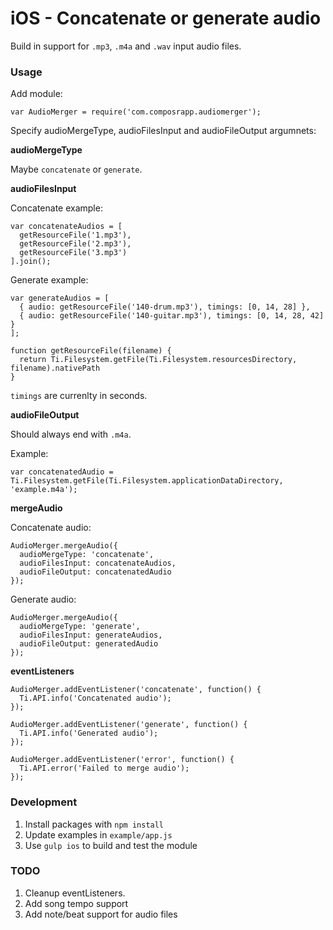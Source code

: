 # iOS - Concatenate or generate audio

Build in support for `.mp3`, `.m4a` and `.wav` input audio files.

### Usage

Add module:

```
var AudioMerger = require('com.composrapp.audiomerger');
```

Specify audioMergeType, audioFilesInput and audioFileOutput argumnets:

**audioMergeType**

Maybe `concatenate` or `generate`.

**audioFilesInput**

Concatenate example:

```
var concatenateAudios = [
  getResourceFile('1.mp3'),
  getResourceFile('2.mp3'),
  getResourceFile('3.mp3')
].join();
```

Generate example:

```
var generateAudios = [
  { audio: getResourceFile('140-drum.mp3'), timings: [0, 14, 28] },
  { audio: getResourceFile('140-guitar.mp3'), timings: [0, 14, 28, 42] }
];
```

```
function getResourceFile(filename) {
  return Ti.Filesystem.getFile(Ti.Filesystem.resourcesDirectory, filename).nativePath
}
```

`timings` are currenlty in seconds.

**audioFileOutput**

Should always end with `.m4a`.

Example: 

```
var concatenatedAudio = Ti.Filesystem.getFile(Ti.Filesystem.applicationDataDirectory, 'example.m4a');
```

**mergeAudio**

Concatenate audio:

```
AudioMerger.mergeAudio({
  audioMergeType: 'concatenate',
  audioFilesInput: concatenateAudios,
  audioFileOutput: concatenatedAudio
});
```

Generate audio:

```
AudioMerger.mergeAudio({
  audioMergeType: 'generate',
  audioFilesInput: generateAudios,
  audioFileOutput: generatedAudio
});
```

**eventListeners**

```
AudioMerger.addEventListener('concatenate', function() {
  Ti.API.info('Concatenated audio');
});

AudioMerger.addEventListener('generate', function() {
  Ti.API.info('Generated audio');
});

AudioMerger.addEventListener('error', function() {
  Ti.API.error('Failed to merge audio');
});
```

### Development

1. Install packages with `npm install`
2. Update examples in `example/app.js`
3. Use `gulp ios` to build and test the module

### TODO

1. Cleanup eventListeners.
2. Add song tempo support
3. Add note/beat support for audio files
